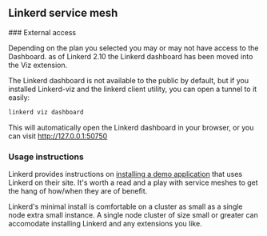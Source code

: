 ## Linkerd service mesh

### External access

Depending on the plan you selected you may or may not have access to the Dashboard. as of Linkerd 2.10 the Linkerd dashboard has been moved into the Viz extension.

The Linkerd dashboard is not available to the public by default, but if you installed Linkerd-viz and the linkerd client utility, you can open a tunnel to it easily:

```bash
linkerd viz dashboard
```

This will automatically open the Linkerd dashboard in your browser, or you can visit http://127.0.0.1:50750

### Usage instructions

Linkerd provides instructions on [installing a demo application](https://linkerd.io/2/getting-started/#step-5-install-the-demo-app) that uses Linkerd on their site. It's worth a read and a play with service meshes to get the hang of how/when they are of benefit.

Linkerd's minimal install is comfortable on a cluster as small as a single node extra small instance. A single node cluster of size small or greater can accomodate installing Linkerd and any extensions you like.
